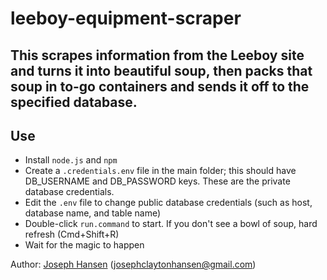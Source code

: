 # leeboy-equipment-scraper
## This scrapes information from the Leeboy site and turns it into beautiful soup, then packs that soup in to-go containers and sends it off to the specified database.

## Use
* Install `node.js` and `npm`
* Create a `.credentials.env` file in the main folder; this should have DB_USERNAME and DB_PASSWORD keys. These are the private database credentials.
* Edit the `.env` file to change public database credentials (such as host, database name, and table name)
* Double-click `run.command` to start. If you don't see a bowl of soup, hard refresh (Cmd+Shift+R)
* Wait for the magic to happen

Author: [Joseph Hansen](https://github.com/josephhansen-bcss) (josephclaytonhansen@gmail.com)
